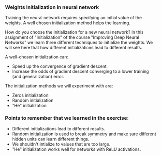 ### Weights initialization in neural network

Training the neural network requires specifying an initial value of the weights. A well chosen initialization method helps the learning.

How do you choose the initialization for a new neural network? In this assignment of "Initialization" of the course "Improving Deep Neural Networks" we learn three different techniques to initialize the weights. We will see here that how different initializations lead to different results.

A well-chosen initialization can:
 - Speed up the convergence of gradient descent.
 - Increase the odds of gradient descent converging to a lower training (and generalization) error.

The initialization methods we will experiment with are:
 - Zeros initialization
 - Random initialization
 - "He" initialization

### Points to remember that we learned in the exercise:

- Different initializations lead to different results.
- Random initialization is used to break symmetry and make sure different hidden units can learn different things.
- We shouldn't intialize to values that are too large.
- "He" initialization works well for networks with ReLU activations.
